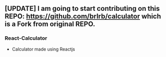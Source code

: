 ## [UPDATE] I am going to start contributing on this REPO: https://github.com/brlrb/calculator which is a Fork from original REPO.



### React-Calculator
- Calculator made using Reactjs
